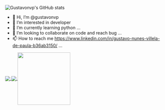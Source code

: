 
![Gustavonvp's GitHub stats](https://github-readme-stats.vercel.app/api?username=gustavonvp&show_icons=true&theme=radical)



- 👋 Hi, I’m @gustavonvp
- 👀 I’m interested in developer
- 🌱 I’m currently learning  python ...
- 💞️ I’m looking to collaborate on code and reach bug ...
- 📫 How to reach me https://www.linkedin.com/in/gustavo-nunes-villela-de-paula-b36ab3150/  ...

<!---
gustavonvp/gustavonvp is a ✨ special ✨ repository because its `README.md` (this file) appears on your GitHub profile.
You can click the Preview link to take a look at your changes.
--->

<a href=""><img align="center" src="https://github-readme-stats-sigma-five.vercel.app/api/top-langs/?username=gustavonvp&theme=react&line_height=40&hide=css"/> </a>
<a href=""><img align="center" src="https://github-readme-stats-sigma-five.vercel.app/api/?username=gustavonvp&theme=react&line_height=40&hide=css"/> </a>
<img align="center" height="170" src="https://github-readme-stats-sigma-five.vercel.app/api/top-languages/?username=[GitHub UserName]&layout=compact&langs_count=16&theme=dracula"/>
